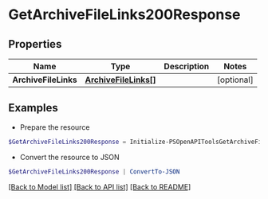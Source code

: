 # GetArchiveFileLinks200Response
## Properties

Name | Type | Description | Notes
------------ | ------------- | ------------- | -------------
**ArchiveFileLinks** | [**ArchiveFileLinks[]**](ArchiveFileLinks.md) |  | [optional] 

## Examples

- Prepare the resource
```powershell
$GetArchiveFileLinks200Response = Initialize-PSOpenAPIToolsGetArchiveFileLinks200Response  -ArchiveFileLinks null
```

- Convert the resource to JSON
```powershell
$GetArchiveFileLinks200Response | ConvertTo-JSON
```

[[Back to Model list]](../README.md#documentation-for-models) [[Back to API list]](../README.md#documentation-for-api-endpoints) [[Back to README]](../README.md)

